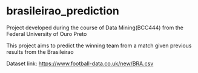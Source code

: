 # brasileirao_prediction
Project developed during the course of Data Mining(BCC444) from the Federal University of Ouro Preto

This project aims to predict the winning team from a match given previous results from the Brasileirao

Dataset link: https://www.football-data.co.uk/new/BRA.csv